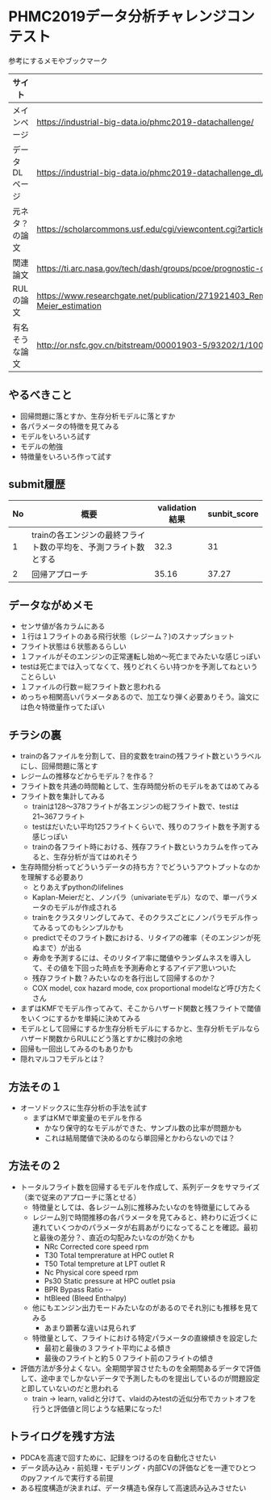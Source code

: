 # PHMC2019データ分析チャレンジコンテスト

参考にするメモやブックマーク

サイト|URL
-|-
メインページ|https://industrial-big-data.io/phmc2019-datachallenge/
データDLページ|https://industrial-big-data.io/phmc2019-datachallenge_dl/
元ネタ？の論文|https://scholarcommons.usf.edu/cgi/viewcontent.cgi?article=7252&context=etd
関連論文|https://ti.arc.nasa.gov/tech/dash/groups/pcoe/prognostic-data-repository/publications/#turbofan
RULの論文|https://www.researchgate.net/publication/271921403_Remaining_useful_life_prediction_using_prognostic_methodology_based_on_logical_analysis_of_data_and_Kaplan-Meier_estimation
有名そうな論文|http://or.nsfc.gov.cn/bitstream/00001903-5/93202/1/1000004637516.pdf

## やるべきこと
* 回帰問題に落とすか、生存分析モデルに落とすか
* 各パラメータの特徴を見てみる
* モデルをいろいろ試す
* モデルの勉強
* 特徴量をいろいろ作って試す

## submit履歴
No|概要|validation結果|sunbit_score
-|-|-|-
1|trainの各エンジンの最終フライト数の平均を、予測フライト数とする|32.3|31
2|回帰アプローチ|35.16|37.27

## データながめメモ
* センサ値が各カラムにある
* １行は１フライトのある飛行状態（レジーム？)のスナップショット
* フライト状態は６状態あるらしい
* １ファイルがそのエンジンの正常運転し始め～死亡までみたいな感じっぽい
* testは死亡までは入ってなくて、残りどれくらい持つかを予測してねということらしい
* １ファイルの行数＝総フライト数と思われる
* めっちゃ相関高いパラメータあるので、加工なり弾く必要ありそう。論文には色々特徴量作ってたぽい

## チラシの裏
* trainの各ファイルを分割して、目的変数をtrainの残フライト数というラベルにし、回帰問題に落とす
* レジームの推移などからモデル？を作る？
* フライト数を共通の時間軸として、生存時間分析のモデルをあてはめてみる
* フライト数を集計してみる
    * trainは128～378フライトが各エンジンの総フライト数で、testは21~367フライト
    * testはだいたい平均125フライトくらいで、残りのフライト数を予測する感じっぽい
    * trainの各フライト時における、残存フライト数というカラムを作ってみると、生存分析が当てはめれそう
* 生存時間分析ってどういうデータの持ち方？でどういうアウトプットなのかを理解する必要あり
    * とりあえずpythonのlifelines
    * Kaplan-Meierだと、ノンパラ（univariateモデル）なので、単一パラメータのモデルが作成される
    * trainをクラスタリングしてみて、そのクラスごとにノンパラモデル作ってみるってのもシンプルかも
    * predictでそのフライト数における、リタイアの確率（そのエンジンが死ぬまで）が出る
    * 寿命を予測するには、そのリタイア率に閾値やランダムネスを導入して、その値を下回った時点を予測寿命とするアイデア思いついた 
    * 残存フライト数？みたいなのを各行出して回帰するのか？
    * COX model, cox hazard mode, cox proportional modelなど呼び方たくさん
* まずはKMFでモデル作ってみて、そこからハザード関数と残フライトで閾値をいくつにするかを単純に決めてみる
* モデルとして回帰にするか生存分析モデルにするかと、生存分析モデルならハザード関数からRULにどう落とすかに検討の余地
* 回帰も一回出してみるのもありかも
* 隠れマルコフモデルとは？

## 方法その１
* オーソドックスに生存分析の手法を試す
    * まずはKMで単変量のモデルを作る
        * かなり保守的なモデルができた、サンプル数の比率が問題かも
        * これは結局閾値で決めるのなら単回帰とかわらないのでは？

## 方法その２
* トータルフライト数を回帰するモデルを作成して、系列データをサマライズ（楽で従来のアプローチに落とせる）
    * 特徴量としては、各レジーム別に推移みたいなのを特徴量にしてみる
    * レジーム別で時間推移の各パラメータを見てみると、終わりに近づくに連れていくつかのパラメータが右肩あがりになってることを確認。最初と最後の差分？、直近の勾配みたいなのが効くかも
        * NRc Corrected core speed rpm
        * T30 Total temprerature at HPC outlet R
        * T50 Total tempreture at LPT outlet R
        * Nc Physical core speed rpm
        * Ps30 Static pressure at HPC outlet psia
        * BPR Bypass Ratio --
        * htBleed (Bleed Enthalpy)
    * 他にもエンジン出力モードみたいなのがあるのでそれ別にも推移を見てみる
        * あまり顕著な違いは見られず
    * 特徴量として、フライトにおける特定パラメータの直線傾きを設定した
        * 最初と最後の３フライト平均による傾き
        * 最後のフライトと約５０フライト前のフライトの傾き
* 評価方法が多分よくない。全期間学習させたものを全期間あるデータで評価して、途中までしかないデータで予測したものを提出しているのが問題設定と即していないのだと思われる
    * train -> learn, validと分けて、vlaidのみtestの近似分布でカットオフを行うと評価値と同じような結果になった!

## トライログを残す方法
* PDCAを高速で回すために、記録をつけるのを自動化させたい
* データ読み込み・前処理・モデリング・内部CVの評価などを一連でひとつのpyファイルで実行する前提
* ある程度構造が決まれば、データ構造も保存して高速読み込みさせたい
